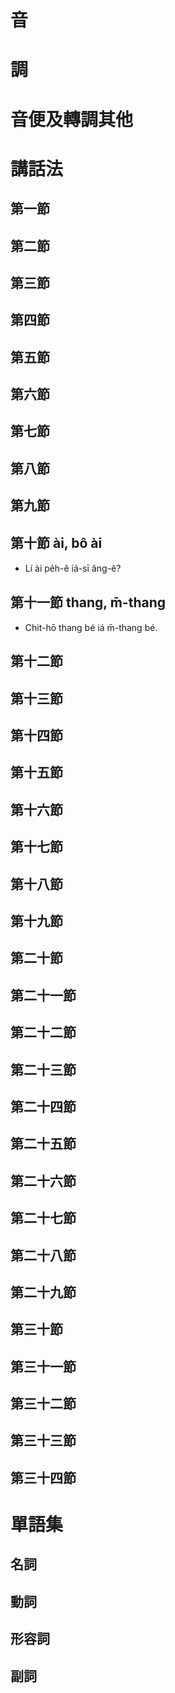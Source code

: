 
# 音

# 調

# 音便及轉調其他

# 講話法

## 第一節
## 第二節
## 第三節
## 第四節
## 第五節
## 第六節
## 第七節
## 第八節
## 第九節
## 第十節 ài, bô ài

* Lí ài pe̍h-ê iá-sī âng-ê?

## 第十一節 thang, m̄-thang

* Chit-hō thang bé iá m̄-thang bé.

## 第十二節
## 第十三節
## 第十四節
## 第十五節
## 第十六節
## 第十七節
## 第十八節
## 第十九節

## 第二十節
## 第二十一節
## 第二十二節
## 第二十三節
## 第二十四節
## 第二十五節
## 第二十六節
## 第二十七節
## 第二十八節
## 第二十九節

## 第三十節
## 第三十一節
## 第三十二節
## 第三十三節
## 第三十四節

# 單語集
## 名詞
## 動詞
## 形容詞
## 副詞

